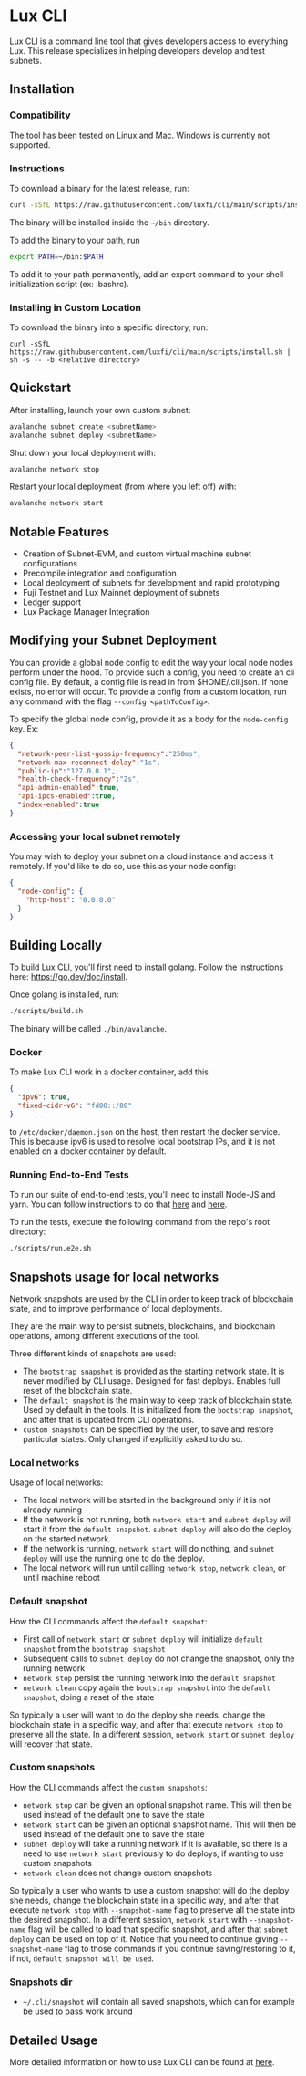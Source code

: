# Lux CLI

Lux CLI is a command line tool that gives developers access to everything Lux. This release specializes in helping developers develop and test subnets.

## Installation

### Compatibility

The tool has been tested on Linux and Mac. Windows is currently not supported.

### Instructions

To download a binary for the latest release, run:

```sh
curl -sSfL https://raw.githubusercontent.com/luxfi/cli/main/scripts/install.sh | sh -s
```

The binary will be installed inside the `~/bin` directory.

To add the binary to your path, run

```sh
export PATH=~/bin:$PATH
```

To add it to your path permanently, add an export command to your shell initialization script (ex: .bashrc).

### Installing in Custom Location

To download the binary into a specific directory, run:

```
curl -sSfL https://raw.githubusercontent.com/luxfi/cli/main/scripts/install.sh | sh -s -- -b <relative directory>
```

## Quickstart

After installing, launch your own custom subnet:

```bash
avalanche subnet create <subnetName>
avalanche subnet deploy <subnetName>
```

Shut down your local deployment with:

```bash
avalanche network stop
```

Restart your local deployment (from where you left off) with:

```bash
avalanche network start
```

## Notable Features

- Creation of Subnet-EVM, and custom virtual machine subnet configurations
- Precompile integration and configuration
- Local deployment of subnets for development and rapid prototyping
- Fuji Testnet and Lux Mainnet deployment of subnets
- Ledger support
- Lux Package Manager Integration

## Modifying your Subnet Deployment

You can provide a global node config to edit the way your local node nodes perform under the hood. To provide such a config, you need to create an cli config file. By default, a config file is read in from $HOME/.cli.json. If none exists, no error will occur. To provide a config from a custom location, run any command with the flag `--config <pathToConfig>`.

To specify the global node config, provide it as a body for the `node-config` key. Ex:

```json
{
  "network-peer-list-gossip-frequency":"250ms",
  "network-max-reconnect-delay":"1s",
  "public-ip":"127.0.0.1",
  "health-check-frequency":"2s",
  "api-admin-enabled":true,
  "api-ipcs-enabled":true,
  "index-enabled":true
}
```

### Accessing your local subnet remotely

You may wish to deploy your subnet on a cloud instance and access it remotely. If you'd like to do so, use this as your node config:

```json
{
  "node-config": {
    "http-host": "0.0.0.0"
  }
}
```

## Building Locally

To build Lux CLI, you'll first need to install golang. Follow the instructions here: https://go.dev/doc/install.

Once golang is installed, run:

```bash
./scripts/build.sh
```

The binary will be called `./bin/avalanche`.

### Docker

To make Lux CLI work in a docker container, add this

```json
{
  "ipv6": true,
  "fixed-cidr-v6": "fd00::/80"
}
```

to `/etc/docker/daemon.json` on the host, then restart the docker service. This is because ipv6 is used to resolve local bootstrap IPs, and it is not enabled on a docker container by default.

### Running End-to-End Tests

To run our suite of end-to-end tests, you'll need to install Node-JS and yarn. You can follow instructions to do that [here](https://docs.npmjs.com/downloading-and-installing-node-js-and-npm) and [here](https://classic.yarnpkg.com/lang/en/docs/install/).

To run the tests, execute the following command from the repo's root directory:

```bash
./scripts/run.e2e.sh
```

## Snapshots usage for local networks

Network snapshots are used by the CLI in order to keep track of blockchain state, and to improve performance of local deployments.

They are the main way to persist subnets, blockchains, and blockchain operations, among different executions of the tool.

Three different kinds of snapshots are used:
- The `bootstrap snapshot` is provided as the starting network state. It is never modified by CLI usage.
Designed for fast deploys. Enables full reset of the blockchain state.
- The `default snapshot` is the main way to keep track of blockchain state. Used by default in the tools.
It is initialized from the `bootstrap snapshot`, and after that is updated from CLI operations.
- `custom snapshots` can be specified by the user, to save and restore particular states. Only changed if
explicitly asked to do so.

### Local networks

Usage of local networks:
- The local network will be started in the background only if it is not already running
- If the network is not running, both `network start` and `subnet deploy` will start it from the `default snapshot`.
`subnet deploy` will also do the deploy on the started network.
- If the network is running, `network start` will do nothing, and `subnet deploy` will use the running one to do the deploy.
- The local network will run until calling `network stop`, `network clean`, or until machine reboot

### Default snapshot

How the CLI commands affect the `default snapshot`:
- First call of `network start` or `subnet deploy` will initialize `default snapshot` from the `bootstrap snapshot`
- Subsequent calls to `subnet deploy` do not change the snapshot, only the running network
- `network stop` persist the running network into the `default snapshot`
- `network clean` copy again the `bootstrap snapshot` into the `default snapshot`, doing a reset of the state

So typically a user will want to do the deploy she needs, change the blockchain state in a specific way, and
after that execute `network stop` to preserve all the state. In a different session, `network start` or `subnet deploy`
will recover that state.

### Custom snapshots

How the CLI commands affect the `custom snapshots`:
- `network stop` can be given an optional snapshot name. This will then be used instead of the default one to save the state
- `network start` can be given an optional snapshot name. This will then be used instead of the default one to save the state
- `subnet deploy` will take a running network if it is available, so there is a need to use `network start` previously to do
deploys, if wanting to use custom snapshots
- `network clean` does not change custom snapshots

So typically a user who wants to use a custom snapshot will do the deploy she needs, change the blockchain state in a specific way, and
after that execute `network stop` with `--snapshot-name` flag to preserve all the state into the desired snapshot.
In a different session, `network start` with `--snapshot-name` flag will be called to load that specific snapshot, and after that
`subnet deploy` can be used on top of it. Notice that you need to continue giving `--snapshot-name` flag to those commands if you
continue saving/restoring to it, if not, `default snapshot will be used`.

### Snapshots dir

- `~/.cli/snapshot` will contain all saved snapshots, which can for example be used to pass work around

## Detailed Usage

More detailed information on how to use Lux CLI can be found at [here](https://docs.lux.network/subnets/create-a-local-subnet#subnet).
